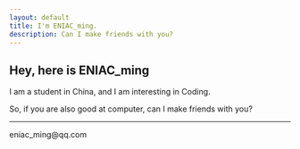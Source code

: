 ```yaml
---
layout: default
title: I'm ENIAC_ming.
description: Can I make friends with you?
---
```


## Hey, here is ENIAC_ming
I am a student in China, and I am interesting in Coding.

So, if you are also good at computer, can I make friends with you?
<hr>
<p>eniac_ming@qq.com</p>
